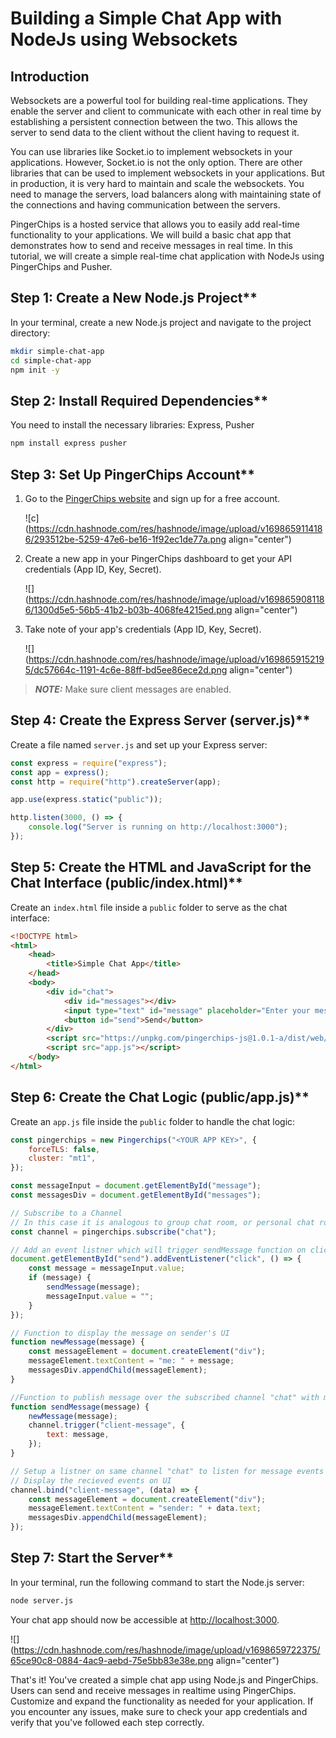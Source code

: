 # Building a Simple Chat App with NodeJs using Websockets

## Introduction

Websockets are a powerful tool for building real-time applications. They enable the server and client to communicate with each other in real time by establishing a persistent connection between the two. This allows the server to send data to the client without the client having to request it.

You can use libraries like Socket.io to implement websockets in your applications. However, Socket.io is not the only option. There are other libraries that can be used to implement websockets in your applications. But in production, it is very hard to maintain and scale the websockets. You need to manage the servers, load balancers along with maintaining state of the connections and having communication between the servers.

PingerChips is a hosted service that allows you to easily add real-time functionality to your applications. We will build a basic chat app that demonstrates how to send and receive messages in real time.
In this tutorial, we will create a simple real-time chat application with NodeJs using PingerChips and Pusher.

## Step 1: Create a New Node.js Project\*\*

In your terminal, create a new Node.js project and navigate to the project directory:

```bash
mkdir simple-chat-app
cd simple-chat-app
npm init -y
```

## Step 2: Install Required Dependencies\*\*

You need to install the necessary libraries: Express, Pusher

```bash
npm install express pusher
```

## Step 3: Set Up PingerChips Account\*\*

1. Go to the [PingerChips website](https://pingerchips.com) and sign up for a free account.

    ![c](https://cdn.hashnode.com/res/hashnode/image/upload/v1698659114186/293512be-5259-47e6-be16-1f92ec1de77a.png align="center")

2. Create a new app in your PingerChips dashboard to get your API credentials (App ID, Key, Secret).

    ![](https://cdn.hashnode.com/res/hashnode/image/upload/v1698659081186/1300d5e5-56b5-41b2-b03b-4068fe4215ed.png align="center")

3. Take note of your app's credentials (App ID, Key, Secret).

    ![](https://cdn.hashnode.com/res/hashnode/image/upload/v1698659152195/dc57664c-1191-4c6e-88ff-bd5ee86ece2d.png align="center")

> **_NOTE:_** Make sure client messages are enabled.

## Step 4: Create the Express Server (server.js)\*\*

Create a file named `server.js` and set up your Express server:

```javascript
const express = require("express");
const app = express();
const http = require("http").createServer(app);

app.use(express.static("public"));

http.listen(3000, () => {
    console.log("Server is running on http://localhost:3000");
});
```

## Step 5: Create the HTML and JavaScript for the Chat Interface (public/index.html)\*\*

Create an `index.html` file inside a `public` folder to serve as the chat interface:

```html
<!DOCTYPE html>
<html>
    <head>
        <title>Simple Chat App</title>
    </head>
    <body>
        <div id="chat">
            <div id="messages"></div>
            <input type="text" id="message" placeholder="Enter your message" />
            <button id="send">Send</button>
        </div>
        <script src="https://unpkg.com/pingerchips-js@1.0.1-a/dist/web/pingerchips.min.js"></script>
        <script src="app.js"></script>
    </body>
</html>
```

## Step 6: Create the Chat Logic (public/app.js)\*\*

Create an `app.js` file inside the `public` folder to handle the chat logic:

```javascript
const pingerchips = new Pingerchips("<YOUR APP KEY>", {
    forceTLS: false,
    cluster: "mt1",
});

const messageInput = document.getElementById("message");
const messagesDiv = document.getElementById("messages");

// Subscribe to a Channel
// In this case it is analogous to group chat room, or personal chat room for messaging
const channel = pingerchips.subscribe("chat");

// Add an event listner which will trigger sendMessage function on click of send button
document.getElementById("send").addEventListener("click", () => {
    const message = messageInput.value;
    if (message) {
        sendMessage(message);
        messageInput.value = "";
    }
});

// Function to display the message on sender's UI
function newMessage(message) {
    const messageElement = document.createElement("div");
    messageElement.textContent = "me: " + message;
    messagesDiv.appendChild(messageElement);
}

//Function to publish message over the subscribed channel "chat" with message event "client-message"
function sendMessage(message) {
    newMessage(message);
    channel.trigger("client-message", {
        text: message,
    });
}

// Setup a listner on same channel "chat" to listen for message events named "client-message"
// Display the recieved events on UI
channel.bind("client-message", (data) => {
    const messageElement = document.createElement("div");
    messageElement.textContent = "sender: " + data.text;
    messagesDiv.appendChild(messageElement);
});
```

## Step 7: Start the Server\*\*

In your terminal, run the following command to start the Node.js server:

```bash
node server.js
```

Your chat app should now be accessible at [http://localhost:3000](http://localhost:3000).

![](https://cdn.hashnode.com/res/hashnode/image/upload/v1698659722375/65ce90c8-0884-4ac9-aebd-75e5bb83e38e.png align="center")

That's it! You've created a simple chat app using Node.js and PingerChips. Users can send and receive messages in realtime using PingerChips. Customize and expand the functionality as needed for your application. If you encounter any issues, make sure to check your app credentials and verify that you've followed each step correctly.
